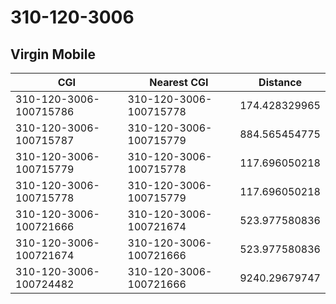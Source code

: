 # 310-120-3006
## Virgin Mobile


| CGI | Nearest CGI | Distance |
|-----|-------------|----------|
| 310-120-3006-100715786 | 310-120-3006-100715778 | 174.428329965 |
| 310-120-3006-100715787 | 310-120-3006-100715779 | 884.565454775 |
| 310-120-3006-100715779 | 310-120-3006-100715778 | 117.696050218 |
| 310-120-3006-100715778 | 310-120-3006-100715779 | 117.696050218 |
| 310-120-3006-100721666 | 310-120-3006-100721674 | 523.977580836 |
| 310-120-3006-100721674 | 310-120-3006-100721666 | 523.977580836 |
| 310-120-3006-100724482 | 310-120-3006-100721666 | 9240.29679747 |

